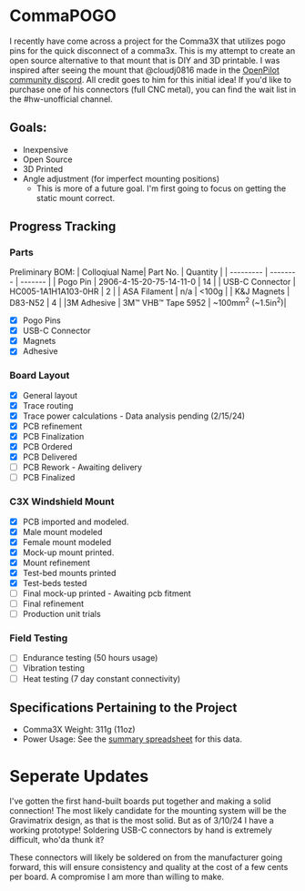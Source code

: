# CommaPOGO
I recently have come across a project for the Comma3X that utilizes pogo pins for the quick disconnect of a comma3x. This is my attempt to create an open source alternative to that mount that is DIY and 3D printable. I was inspired after seeing the mount that @cloudj0816 made in the [OpenPilot community discord](https://discord.com/invite/avCJxEX). All credit goes to him for this initial idea! If you'd like to purchase one of his connectors (full CNC metal), you can find the wait list in the #hw-unofficial channel. 

## Goals:
- Inexpensive
- Open Source
- 3D Printed
- Angle adjustment (for imperfect mounting positions)
    - This is more of a future goal. I'm first going to focus on getting the static mount correct.

## Progress Tracking
### Parts
Preliminary BOM: 
| Colloqiual Name| Part No.    | Quantity | 
| --------- | -------- | ------- | 
| Pogo Pin  | 2906-4-15-20-75-14-11-0  | 14 |
| USB-C Connector | HC005-1A1H1A103-0HR | 2 |
| ASA Filament | n/a | <100g |
| K&J Magnets | D83-N52 | 4 |
|3M Adhesive | 3M™ VHB™ Tape 5952 | ~100mm<sup>2</sup> (~1.5in<sup>2</sup>)|

- [x] Pogo Pins
- [x] USB-C Connector
- [x] Magnets
- [x] Adhesive

### Board Layout
- [x] General layout
- [x] Trace routing
- [x] Trace power calculations - Data analysis pending (2/15/24)
- [x] PCB refinement 
- [x] PCB Finalization
- [x] PCB Ordered
- [x] PCB Delivered
- [ ] PCB Rework - Awaiting delivery
- [ ] PCB Finalized

### C3X Windshield Mount
- [x] PCB imported and modeled.
- [x] Male mount modeled
- [x] Female mount modeled
- [x] Mock-up mount printed.
- [x] Mount refinement
- [x] Test-bed mounts printed
- [x] Test-beds tested
- [ ] Final mock-up printed - Awaiting pcb fitment 
- [ ] Final refinement
- [ ] Production unit trials

### Field Testing
- [ ] Endurance testing (50 hours usage)
- [ ] Vibration testing
- [ ] Heat testing (7 day constant connectivity)

## Specifications Pertaining to the Project
- Comma3X Weight: 311g (11oz)
- Power Usage: See the [summary spreadsheet](/power_data/summary.xlsx) for this data.

# Seperate Updates

I've gotten the first hand-built boards put together and making a solid connection! The most likely candidate for the mounting system will be the Gravimatrix design, as that is the most solid. But as of 3/10/24 I have a working prototype! Soldering USB-C connectors by hand is extremely difficult, who'da thunk it?

These connectors will likely be soldered on from the manufacturer going forward, this will ensure consistency and quality at the cost of a few cents per board. A compromise I am more than willing to make.
